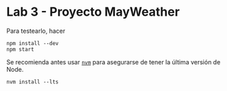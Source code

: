 # Lab 3 - Proyecto MayWeather

Para testearlo, hacer

    npm install --dev
    npm start

Se recomienda antes usar [`nvm`](https://github.com/nvm-sh/nvm) para asegurarse de tener la última versión de Node.

    nvm install --lts
